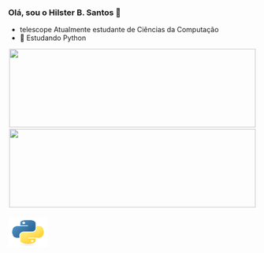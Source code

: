 ### Olá, sou o Hilster B. Santos 👋
- telescope Atualmente estudante de Ciências da Computação
- 🌱 Estudando Python
<!--
**Hilster00/Hilster00** is a ✨ _special_ ✨ repository because its `README.md` (this file) appears on your GitHub profile.

Here are some ideas to get you started:

- 🔭 I’m currently working on ...
- 🌱 I’m currently learning ...
- 👯 I’m looking to collaborate on ...
- 🤔 I’m looking for help with ...
- 💬 Ask me about ...
- 📫 How to reach me: ...
- 😄 Pronouns: ...
- ⚡ Fun fact: ...
-->
<div align="center">
  <a href="https://github.com/rafaballerini">
  <img height="160em" width="500" src="https://github-readme-stats.vercel.app/api?username=Hilster00&show_icons=true&theme=dracula&include_all_commits=true&count_private=true"/>
  <img height="160em" width="500" src="https://github-readme-stats.vercel.app/api/top-langs/?username=Hilster00&layout=compact&langs_count=7&theme=dracula"/>
</div>
<div style="display: inline_block"><br>
  <img align="center" alt="Hilster-Python" height="60" width="80" src="https://raw.githubusercontent.com/devicons/devicon/master/icons/python/python-original.svg">
</div>
  
